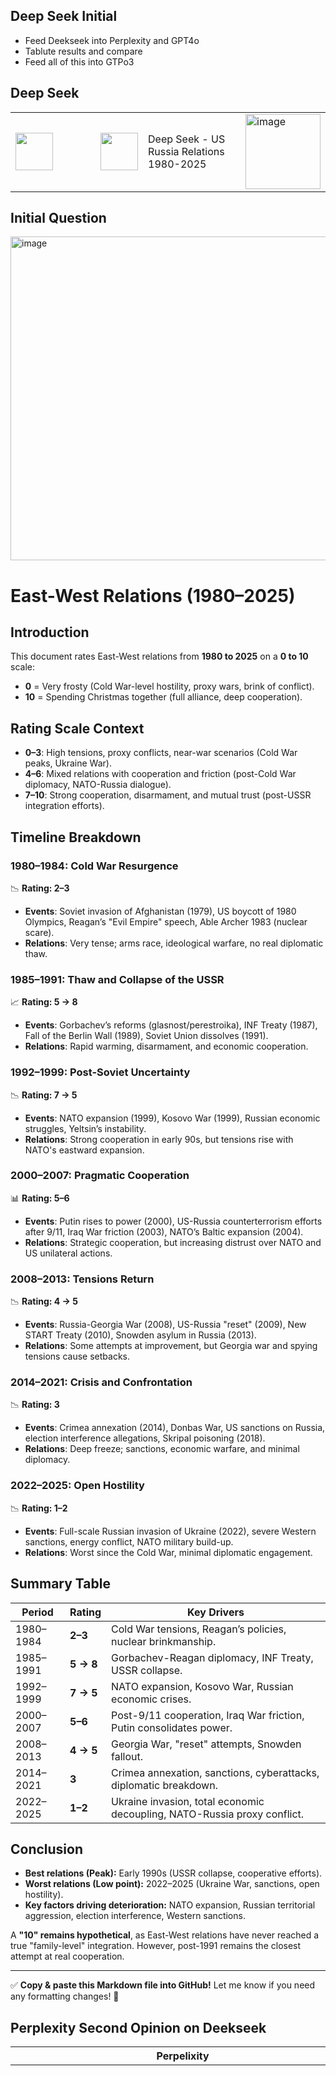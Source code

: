 
## Deep Seek Initial 

- Feed Deekseek into Perplexity and GPT4o
- Tablute results and compare
- Feed all of this into GTPo3



## Deep Seek

<table style="width: 100%; border-collapse: collapse;">
  <tr>
    <td style="width: 120px;"><img src="https://github.com/user-attachments/assets/e9959be8-8834-472d-90ac-0c0b56e5b313" width="60"></td>
    <td style="width: 60px;"><img src="https://custom.typingmind.com/assets/models/deepseek.png" width="60"></td>
<td>Deep Seek - US Russia Relations 1980-2025</td>
    <td style="width: 60px;"><img width="120" alt="image"  src="https://github.com/user-attachments/assets/9db334ca-a30a-4f3d-befb-118db89465c3" /></td>
  </tr>
</table>

## Initial Question



<img width="518" alt="image" src="https://github.com/user-attachments/assets/0e6c313a-fe6b-4c89-8f53-c22986c14718" />



# East-West Relations (1980–2025)

## Introduction
This document rates East-West relations from **1980 to 2025** on a **0 to 10** scale:

- **0** = Very frosty (Cold War-level hostility, proxy wars, brink of conflict).
- **10** = Spending Christmas together (full alliance, deep cooperation).

## Rating Scale Context
- **0–3**: High tensions, proxy conflicts, near-war scenarios (Cold War peaks, Ukraine War).
- **4–6**: Mixed relations with cooperation and friction (post-Cold War diplomacy, NATO-Russia dialogue).
- **7–10**: Strong cooperation, disarmament, and mutual trust (post-USSR integration efforts).

## Timeline Breakdown

### **1980–1984: Cold War Resurgence**  
📉 **Rating: 2–3**  
- **Events**: Soviet invasion of Afghanistan (1979), US boycott of 1980 Olympics, Reagan’s "Evil Empire" speech, Able Archer 1983 (nuclear scare).  
- **Relations**: Very tense; arms race, ideological warfare, no real diplomatic thaw.  

### **1985–1991: Thaw and Collapse of the USSR**  
📈 **Rating: 5 → 8**  
- **Events**: Gorbachev’s reforms (glasnost/perestroika), INF Treaty (1987), Fall of the Berlin Wall (1989), Soviet Union dissolves (1991).  
- **Relations**: Rapid warming, disarmament, and economic cooperation.  

### **1992–1999: Post-Soviet Uncertainty**  
📉 **Rating: 7 → 5**  
- **Events**: NATO expansion (1999), Kosovo War (1999), Russian economic struggles, Yeltsin’s instability.  
- **Relations**: Strong cooperation in early 90s, but tensions rise with NATO's eastward expansion.  

### **2000–2007: Pragmatic Cooperation**  
📊 **Rating: 5–6**  
- **Events**: Putin rises to power (2000), US-Russia counterterrorism efforts after 9/11, Iraq War friction (2003), NATO’s Baltic expansion (2004).  
- **Relations**: Strategic cooperation, but increasing distrust over NATO and US unilateral actions.  

### **2008–2013: Tensions Return**  
📉 **Rating: 4 → 5**  
- **Events**: Russia-Georgia War (2008), US-Russia "reset" (2009), New START Treaty (2010), Snowden asylum in Russia (2013).  
- **Relations**: Some attempts at improvement, but Georgia war and spying tensions cause setbacks.  

### **2014–2021: Crisis and Confrontation**  
📉 **Rating: 3**  
- **Events**: Crimea annexation (2014), Donbas War, US sanctions on Russia, election interference allegations, Skripal poisoning (2018).  
- **Relations**: Deep freeze; sanctions, economic warfare, and minimal diplomacy.  

### **2022–2025: Open Hostility**  
📉 **Rating: 1–2**  
- **Events**: Full-scale Russian invasion of Ukraine (2022), severe Western sanctions, energy conflict, NATO military build-up.  
- **Relations**: Worst since the Cold War, minimal diplomatic engagement.  

## Summary Table

| **Period**  | **Rating** | **Key Drivers** |
|------------|------------|--------------------------------|
| 1980–1984  | **2–3** | Cold War tensions, Reagan’s policies, nuclear brinkmanship. |
| 1985–1991  | **5 → 8** | Gorbachev-Reagan diplomacy, INF Treaty, USSR collapse. |
| 1992–1999  | **7 → 5** | NATO expansion, Kosovo War, Russian economic crises. |
| 2000–2007  | **5–6** | Post-9/11 cooperation, Iraq War friction, Putin consolidates power. |
| 2008–2013  | **4 → 5** | Georgia War, "reset" attempts, Snowden fallout. |
| 2014–2021  | **3** | Crimea annexation, sanctions, cyberattacks, diplomatic breakdown. |
| 2022–2025  | **1–2** | Ukraine invasion, total economic decoupling, NATO-Russia proxy conflict. |

## Conclusion
- **Best relations (Peak):** Early 1990s (USSR collapse, cooperative efforts).  
- **Worst relations (Low point):** 2022–2025 (Ukraine War, sanctions, open hostility).  
- **Key factors driving deterioration:** NATO expansion, Russian territorial aggression, election interference, Western sanctions.  

A **"10" remains hypothetical**, as East-West relations have never reached a true "family-level" integration. However, post-1991 remains the closest attempt at real cooperation.

---
✅ **Copy & paste this Markdown file into GitHub!** Let me know if you need any formatting changes! 🚀


## Perplexity Second Opinion on Deekseek

| **Perpelixity**  | **Rating** | 
|------------|------------|
| <img width="535" alt="image" src="https://github.com/user-attachments/assets/22d530bc-5fdb-4dee-86aa-3d6a843b46da" /> | - 1980: 3 (Soviet invasion of Afghanistan, Olympic Boycott) <br>- 1981: 3 (Reagan's hardline stance) <br>- 1982: 3 (Continued Cold War tensions) <br>- 1983: 2 (Able Archer incident) <br>- 1984: 3 (Continued tensions, but some dialogue) <br>- 1985: 4 (Gorbachev comes to power, initial signs of change) <br>- 1986: 5 (Reykjavik Summit) <br>- 1987: 6 (INF Treaty signed) <br>- 1988: 6 (Improved relations, arms control progress) <br>- 1989: 7 (Fall of the Berlin Wall) <br>- 1990: 7 (German Reunification) <br>- 1991: 8 (Dissolution of the USSR, peak in relations) <br>- 1992: 7 (Post-Soviet optimism, cooperation) <br>- 1993: 7 (Continued cooperation, economic aid to Russia) <br>- 1994: 7 (Partnership for Peace program) <br>- 1995: 6 (NATO expansion begins to cause friction) <br>- 1996: 6 (Russian concerns over NATO) <br>- 1997: 6 (NATO-Russia Founding Act) <br>- 1998: 6 (Economic crisis in Russia) <br>- 1999: 5 (Kosovo War, NATO bombing of Yugoslavia) <br>- 2000: 5 (Putin comes to power) <br>- 2001: 6 (Post-9/11 cooperation on counterterrorism) <br>- 2002: 6 (Continued cooperation, but divergence on Iraq) <br>- 2003: 5 (Iraq War, major disagreement) <br>- 2004: 5 (Further NATO expansion, Baltic states) <br>- 2005: 5 (Growing tensions over democracy and human rights) <br>- 2006: 5 (Litvinenko poisoning, increased tensions) <br>- 2007: 5 (Putin's criticism of US foreign policy) <br>- 2008: 4 (Russo-Georgian War) <br>- 2009: 4 (Obama's "reset" policy initiated) <br>- 2010: 5 (New START Treaty signed) <br>- 2011: 5 (Limited cooperation on some issues) <br>- 2012: 4 (Syria conflict, growing tensions) <br>- 2013: 4 (Snowden leaks, further strain on relations) <br>- 2014: 3 (Annexation of Crimea, start of Donbas War) <br>- 2015: 3 (Sanctions and counter-sanctions) <br>- 2016: 3 (Allegations of Russian election interference) <br>- 2017: 3 (Continued tensions, diplomatic expulsions) <br>- 2018: 3 (Skripal poisoning) <br>- 2019: 3 (Continued sanctions and tensions) <br>- 2020: 3 (US election, further deterioration) <br>- 2021: 3 (Cyberattacks, continued mistrust) <br>- 2022: 1 (Full-scale Russian invasion of Ukraine) <br>- 2023: 1 (War in Ukraine, severe sanctions) <br>- 2024: 1 (Continued conflict, no sign of de-escalation) <br>- 2025: 2 (Slight improvement in dialogue, but fundamental issues remain) <br>
![image](https://github.com/user-attachments/assets/407278c4-6643-4788-a2d6-5fad4fe51987)
 |


## Open AI GPT4o Second Opinion on Deepseek and Prepexity


| Year| Deep Seek| Perpexlity| GTP4-o| 
|------------|------------|---------------|------------|
| 1980| 🔴🔴 (2)| 🔴🔴🔴 (3)| 🔴🔴🔴 (3)| 
| 1981| 🔴🔴 (2)| 🔴🔴🔴 (3)| 🔴🔴🔴 (3)| 
| 1982| 🔴🔴 (2)| 🔴🔴🔴 (3)| 🔴🔴 (2)| 
| 1983| 🔴 (1)| 🔴🔴 (2)| 🔴 (1)| 
| 1984| 🔴🔴 (2)| 🔴🔴🔴 (3)| 🔴🔴 (2)| 
| 1985| 🔴🔴🔴 (3)| 🔴🔴🔴🔴 (4)| 🔴🔴🔴 (3)| 
| 1986| 🟠🟠🟠 (6)| 🟠🟠🟠🟠🟠 (5)| 🟠🟠🟠🟠 (6)| 
| 1987| 🟠🟠🟠 (6)| 🟠🟠🟠🟠🟠🟠 (6)| 🟠🟠🟠 (6)| 
| 1988| 🟠🟠🟠 (6)| 🟠🟠🟠🟠🟠🟠 (6)| 🟠🟠🟠 (6)| 
| 1989| 🟢🟢🟢🟢🟢🟢🟢 (7)| 🟢🟢🟢🟢🟢🟢🟢 (7)| 🟢🟢🟢🟢🟢🟢🟢🟢 (8)| 
| 1990| 🟢🟢🟢🟢🟢🟢🟢 (7)| 🟢🟢🟢🟢🟢🟢🟢 (7)| 🟢🟢🟢🟢🟢🟢🟢🟢 (8)| 
| 1991| 🟢🟢🟢🟢🟢🟢🟢🟢 (8)| 🟢🟢🟢🟢🟢🟢🟢🟢 (8)| 🟢🟢🟢🟢🟢🟢🟢🟢🟢 (9)| 
| 1992| 🟢🟢🟢🟢🟢🟢🟢 (7)| 🟢🟢🟢🟢🟢🟢🟢 (7)| 🟢🟢🟢🟢🟢🟢🟢 (7)| 
| 1993| 🟢🟢🟢🟢🟢🟢🟢 (7)| 🟢🟢🟢🟢🟢🟢🟢 (7)| 🟢🟢🟢🟢🟢🟢🟢 (7)| 
| 1994| 🟢🟢🟢🟢🟢🟢🟢 (7)| 🟢🟢🟢🟢🟢🟢🟢 (7)| 🟢🟢🟢🟢🟢🟢🟢 (7)| 
| 1995| 🟠🟠🟠🟠🟠🟠 (6)| 🟠🟠🟠🟠🟠🟠 (6)| 🟠🟠🟠🟠🟠🟠 (6)| 
| 1996| 🟠🟠🟠🟠🟠🟠 (6)| 🟠🟠🟠🟠🟠🟠 (6)| 🟠🟠🟠🟠🟠🟠 (6)| 
| 1997| 🟠🟠🟠🟠🟠🟠 (6)| 🟠🟠🟠🟠🟠🟠 (6)| 🟠🟠🟠🟠🟠🟠 (6)| 
| 1998| 🟠🟠🟠🟠🟠🟠 (6)| 🟠🟠🟠🟠🟠🟠 (6)| 🟠🟠🟠🟠🟠🟠 (6)| 
| 1999| 🟠🟠🟠🟠🟠 (5)| 🟠🟠🟠🟠🟠 (5)| 🟠🟠🟠🟠🟠 (5)| 
| 2000| 🟠🟠🟠🟠🟠 (5)| 🟠🟠🟠🟠🟠 (5)| 🟠🟠🟠🟠🟠 (5)| 
| 2001| 🟠🟠🟠🟠🟠🟠 (6)| 🟠🟠🟠🟠🟠🟠 (6)| 🟠🟠🟠🟠🟠🟠 (6)| 
| 2002| 🟠🟠🟠🟠🟠🟠 (6)| 🟠🟠🟠🟠🟠🟠 (6)| 🟠🟠🟠🟠🟠🟠 (6)| 
| 2003| 🟠🟠🟠🟠🟠 (5)| 🟠🟠🟠🟠🟠 (5)| 🟠🟠🟠🟠🟠 (5)| 
| 2004| 🟠🟠🟠🟠🟠 (5)| 🟠🟠🟠🟠🟠 (5)| 🟠🟠🟠🟠🟠 (5)| 
| 2005| 🟠🟠🟠🟠🟠 (5)| 🟠🟠🟠🟠🟠 (5)| 🟠🟠🟠🟠🟠 (5)| 
| 2006| 🟠🟠🟠🟠🟠 (5)| 🟠🟠🟠🟠🟠 (5)| 🟠🟠🟠🟠🟠 (5)| 
| 2007| 🟠🟠🟠🟠🟠 (5)| 🟠🟠🟠🟠🟠 (5)| 🟠🟠🟠🟠🟠 (5)| 
| 2008| 🔴🔴🔴🔴 (4)| 🔴🔴🔴🔴 (4)| 🔴🔴🔴🔴 (4)| 
| 2009| 🔴🔴🔴🔴 (4)| 🔴🔴🔴🔴 (4)| 🔴🔴🔴🔴 (4)| 
| 2010| 🔴🔴🔴🔴 (4)| 🔴🔴🔴🔴 (4)| 🔴🔴🔴🔴 (4)| 
| 2011| 🔴🔴🔴🔴 (4)| 🔴🔴🔴🔴 (4)| 🔴🔴🔴🔴 (4)| 
| 2012| 🔴🔴🔴🔴 (4)| 🔴🔴🔴🔴 (4)| 🔴🔴🔴🔴 (4)| 
| 2013| 🔴🔴🔴🔴 (4)| 🔴🔴🔴🔴 (4)| 🔴🔴🔴🔴 (4)| 
| 2014| 🔴🔴🔴 (3)| 🔴🔴🔴 (3)| 🔴🔴🔴 (3)| 
| 2015| 🔴🔴🔴 (3)| 🔴🔴🔴 (3)| 🔴🔴🔴 (3)| 
| 2016| 🔴🔴🔴 (3)| 🔴🔴🔴 (3)| 🔴🔴🔴 (3)| 
| 2017| 🔴🔴🔴 (3)| 🔴🔴🔴 (3)| 🔴🔴🔴 (3)| 
| 2018| 🔴🔴🔴 (3)| 🔴🔴🔴 (3)| 🔴🔴🔴 (3)| 
| 2019| 🔴🔴🔴 (3)| 🔴🔴🔴 (3)| 🔴🔴🔴 (3)| 
| 2020| 🔴🔴🔴 (3)| 🔴🔴🔴 (3)| 🔴🔴🔴 (3)| 
| 2021| 🔴🔴🔴 (3)| 🔴🔴🔴 (3)| 🔴🔴🔴 (3)| 
| 2022| 🔴 (1)| 🔴 (1)| 🔴 (1)| 
| 2023| 🔴 (1)| 🔴 (1)| 🔴 (1)| 
| 2024| 🔴 (1)| 🔴 (1)| 🔴 (1)| 
| 2025| 🔴🔴 (2)| 🔴🔴 (2)| 🔴🔴 (2)| 





GPT Reasoning (o3)

Reasoned for 9 seconds
>The user asks for an opinion on East-West relations between 1980 and 2025, but specifically "from a Chinese friend." So, I need to keep that in mind and frame my answer as though it’s coming from a Chinese perspective.
>
>It seems like the user wants the response to have a Chinese friend's tone and viewpoint on the rating breakdown. I’ll focus on providing a historical, culturally attuned breakdown of these relations over a specific timeline.
>
>The user asks for an opinion "from a Chinese friend" on East-West relations from 1980 to 2025, but the breakdown already provided is from the user. So, my task seems to be either analyzing that breakdown from a Chinese friend's viewpoint or offering a perspective that's shaped by someone from China.
>
>It might be that the analysis should reflect how a Chinese person—or someone with that worldview—might assess these relations, which could differ from the typical Western perspective. Good to clarify that.
>
>A Chinese friend might argue that the West often interferes in Chinese affairs and that East-West relations should be understood through the lens of the Sino-Soviet split, Sino-US relations, and China’s neutral stance. They may view the timeline as too simplistic, emphasizing nuances like U.S. >hegemony and China’s rise. A Chinese perspective would likely highlight mutual respect, non-interference, and the diverse political systems in the East, suggesting that relations aren't a simple binary between East and West.
>
>Below is one way a well‐informed Chinese friend might respond, blending the timeline’s logic with a perspective that questions some Western assumptions:

A Chinese Friend’s Take on the 1980–2025 East–West Rating

“I appreciate the effort to quantify the ebb and flow of East–West relations over these decades. The timeline you present—from the frosty early ’80s through the post–Cold War optimism and back down into renewed confrontation—captures many real events. Still, I’d add a few thoughts from a Chinese viewpoint.

Cultural Framing and the “0–10” Scale:
The metaphor of “spending Christmas together” as a 10 is very Western. In Chinese culture, while familial warmth is treasured, our ideas of international harmony emphasize balance, mutual respect, and long‐term stability rather than overt displays of closeness. Hence, even the “high” moments in global diplomacy might be seen as promising but never fully “family” closeness.

The Cold War and Beyond:

1980–1984 (Rating 2–3):
Indeed, the early ’80s were marked by intense rivalry and mutual suspicion—with the Soviet invasion of Afghanistan and Reagan’s aggressive rhetoric setting a frosty tone.
1985–1991 (Rising from 5 to 8):
Gorbachev’s reforms and arms control initiatives helped ease tensions, culminating in the dramatic events of 1989–1991. From our perspective, however, the post–Cold War euphoria was mixed: while many saw it as a time of great hope, some in China noted that it also signaled a reordering of the world that would later be used to justify interventions in Eastern Europe.
Post–Soviet Uncertainties (1992–1999):
Your rating reflects how NATO’s eastward expansion and conflicts like Kosovo shifted the mood. Many Chinese observers felt that these actions, rather than spreading genuine friendship, were more about extending influence—a dynamic that resonates with our own concerns about interference in sovereign matters.

The 2000s and 2010s (Ratings 5–6 then 4–5):
The post–9/11 era and events like the 2008 Georgian war illustrate that even when Western countries project a cooperative image (e.g., working together against terrorism), underlying strategic and ideological differences remain. Here, many in China stress that stability depends on respecting the diverse paths nations take rather than forcing a single model of “closeness.”

Recent Years and the 2020s (Ratings 1–3):
The dramatic downturn, especially with the full-scale conflict in Ukraine and the subsequent sanctions, underscores a return to confrontation. From our side, this is regrettable: while we acknowledge that recent Western policies have provoked strong reactions, we also worry that the zero‐sum thinking of “us versus them” hampers global cooperation. In China, there’s a consistent call for a multipolar world where disputes are resolved through dialogue and respect for sovereignty.

In summary, while your timeline and ratings accurately track many key events, I’d caution against oversimplifying the complex, layered nature of international relations into a single “warmth” number. Chinese perspectives emphasize that the world isn’t just divided into ‘East’ and ‘West’ spending Christmas together or not—it’s a mosaic of cultures and interests. We prefer to see global order as one where each nation’s path is respected, and where true harmony isn’t measured by a festive metaphor but by sustainable, mutually beneficial stability.”


